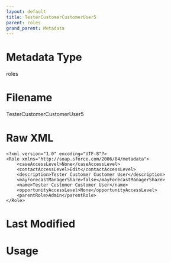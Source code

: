 ```yaml
---
layout: default
title: TesterCustomerCustomerUser5
parent: roles
grand_parent: Metadata
---
```

# Metadata Type
roles


# Filename 
TesterCustomerCustomerUser5


# Raw XML
```
<?xml version="1.0" encoding="UTF-8"?>
<Role xmlns="http://soap.sforce.com/2006/04/metadata">
    <caseAccessLevel>None</caseAccessLevel>
    <contactAccessLevel>Edit</contactAccessLevel>
    <description>Tester Customer Customer User</description>
    <mayForecastManagerShare>false</mayForecastManagerShare>
    <name>Tester Customer Customer User</name>
    <opportunityAccessLevel>None</opportunityAccessLevel>
    <parentRole>Admin</parentRole>
</Role>
```


# Last Modified


# Usage
